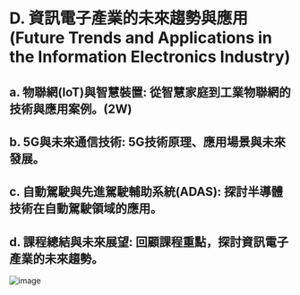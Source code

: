 # D. 資訊電子產業的未來趨勢與應用 (Future Trends and Applications in the Information Electronics Industry)

## a. 物聯網(IoT)與智慧裝置: 從智慧家庭到工業物聯網的技術與應用案例。(2W)

## b. 5G與未來通信技術: 5G技術原理、應用場景與未來發展。

## c. 自動駕駛與先進駕駛輔助系統(ADAS): 探討半導體技術在自動駕駛領域的應用。

## d. 課程總結與未來展望: 回顧課程重點，探討資訊電子產業的未來趨勢。

![image](https://github.com/Grace-TA/ITEE2024/assets/89304181/f2acb5d3-2a9e-4421-9c71-302bb8f4e172)
